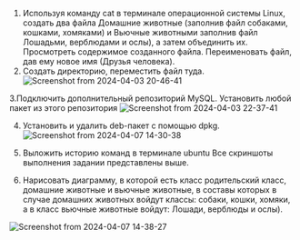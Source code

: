 1. Используя команду cat в терминале операционной системы Linux, создать
два файла Домашние животные (заполнив файл собаками, кошками,
хомяками) и Вьючные животными заполнив файл Лошадьми, верблюдами и
ослы), а затем объединить их. Просмотреть содержимое созданного файла.
Переименовать файл, дав ему новое имя (Друзья человека).
2. Создать директорию, переместить файл туда.
![Screenshot from 2024-04-03 20-46-41](https://github.com/kmss13/HomeWorkFinal/assets/94681910/80e1c094-3416-473f-a965-245aebb737fe)


3.Подключить дополнительный репозиторий MySQL. Установить любой пакет
из этого репозитория
![Screenshot from 2024-04-03 22-37-41](https://github.com/kmss13/HomeWorkFinal/assets/94681910/4d3594e2-a6df-4cb2-963b-f891aa353e36)

4. Установить и удалить deb-пакет с помощью dpkg.
   ![Screenshot from 2024-04-07 14-30-38](https://github.com/kmss13/HomeWorkFinal/assets/94681910/e60d1b57-bfae-4b62-b789-4c3589624b7f)

5. Выложить историю команд в терминале ubuntu
Все скриншоты выполнения задании представлены выше.

7. Нарисовать диаграмму, в которой есть класс родительский класс, домашние
животные и вьючные животные, в составы которых в случае домашних
животных войдут классы: собаки, кошки, хомяки, а в класс вьючные животные
войдут: Лошади, верблюды и ослы).

![Screenshot from 2024-04-07 14-38-27](https://github.com/kmss13/HomeWorkFinal/assets/94681910/7a62e89d-f9cd-4ae3-8154-75762c44d3f1)
